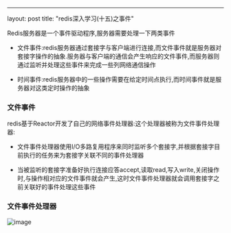 ---
layout: post
title:  "redis深入学习(十五)之事件"


Redis服务器是一个事件驱动程序,服务器需要处理一下两类事件

- 文件事件:redis服务器通过套接字与客户端进行连接,而文件事件就是服务器对套接字操作的抽象.服务器与客户端的通信会产生响应的文件事件,而服务器则通过监听并处理这些事件来完成一些列网络通信操作


- 时间事件:redis服务器中的一些操作需要在给定时间点执行,而时间事件就是服务器对这类定时操作的抽象


### 文件事件

redis基于Reactor开发了自己的网络事件处理器:这个处理器被称为文件事件处理器:

- 文件事件处理器使用I/O多路复用程序来同时监听多个套接字,并根据套接字目前执行的任务来为套接字关联不同的事件处理器

- 当被监听的套接字准备好执行连接应答accept,读取read,写入write,关闭操作时,与操作相对应的文件事件就会产生,这时文件事件处理器就会调用套接字之前关联好的事件处理这些事件


### 文件事件处理器


![image](http://7xpuj1.com1.z0.glb.clouddn.com/%E6%96%87%E4%BB%B6%E4%BA%8B%E4%BB%B6%E5%A4%84%E7%90%86%E5%99%A8.png)
